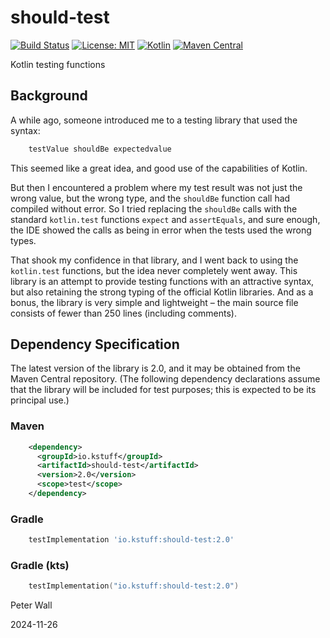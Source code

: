 # should-test

[![Build Status](https://github.com/pwall567/should-test/actions/workflows/build.yml/badge.svg)](https://github.com/pwall567/should-test/actions/workflows/build.yml)
[![License: MIT](https://img.shields.io/badge/License-MIT-yellow.svg)](https://opensource.org/licenses/MIT)
[![Kotlin](https://img.shields.io/static/v1?label=Kotlin&message=v1.9.24&color=7f52ff&logo=kotlin&logoColor=7f52ff)](https://github.com/JetBrains/kotlin/releases/tag/v1.9.24)
[![Maven Central](https://img.shields.io/maven-central/v/io.kstuff/should-test?label=Maven%20Central)](https://search.maven.org/search?q=g:%22io.kstuff%22%20AND%20a:%22should-test%22)

Kotlin testing functions

## Background

A while ago, someone introduced me to a testing library that used the syntax:
```kotlin
    testValue shouldBe expectedvalue
```
This seemed like a great idea, and good use of the capabilities of Kotlin.

But then I encountered a problem where my test result was not just the wrong value, but the wrong type, and the
`shouldBe` function call had compiled without error.
So I tried replacing the `shouldBe` calls with the standard `kotlin.test` functions `expect` and `assertEquals`, and
sure enough, the IDE showed the calls as being in error when the tests used the wrong types.

That shook my confidence in that library, and I went back to using the `kotlin.test` functions, but the idea never
completely went away.
This library is an attempt to provide testing functions with an attractive syntax, but also retaining the strong typing
of the official Kotlin libraries.
And as a bonus, the library is very simple and lightweight &ndash; the main source file consists of fewer than 250 lines
(including comments).

## Dependency Specification

The latest version of the library is 2.0, and it may be obtained from the Maven Central repository.
(The following dependency declarations assume that the library will be included for test purposes; this is
expected to be its principal use.)

### Maven
```xml
    <dependency>
      <groupId>io.kstuff</groupId>
      <artifactId>should-test</artifactId>
      <version>2.0</version>
      <scope>test</scope>
    </dependency>
```
### Gradle
```groovy
    testImplementation 'io.kstuff:should-test:2.0'
```
### Gradle (kts)
```kotlin
    testImplementation("io.kstuff:should-test:2.0")
```

Peter Wall

2024-11-26

